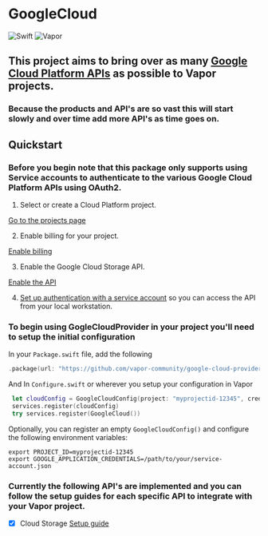 # GoogleCloud

![Swift](http://img.shields.io/badge/swift-4.1-brightgreen.svg)
![Vapor](http://img.shields.io/badge/vapor-3.0-brightgreen.svg)

## This project aims to bring over as many [Google Cloud Platform APIs](https://cloud.google.com/products/) as possible to Vapor projects.

### Because the products and API's are so vast this will start slowly and over time add more API's as time goes on.

## Quickstart

### Before you begin note that this package only supports using Service accounts to authenticate to the various Google Cloud Platform APIs using OAuth2.

1. Select or create a Cloud Platform project.

[Go to the projects page][projects]

2. Enable billing for your project.

[Enable billing][billing]

3. Enable the Google Cloud Storage API.

[Enable the API][enable_api]

4. [Set up authentication with a service account][auth] so you can access the
API from your local workstation.

[projects]: https://console.cloud.google.com/project
[billing]: https://support.google.com/cloud/answer/6293499#enable-billing
[enable_api]: https://console.cloud.google.com/flows/enableapi?apiid=storage-api.googleapis.com
[auth]: https://cloud.google.com/docs/authentication/getting-started

### To begin using GogleCloudProvider in your project you'll need to setup the initial configuration

In your `Package.swift` file, add the following

```swift
.package(url: "https://github.com/vapor-community/google-cloud-provider.git", from: "0.0.1")
```

And In `Configure.swift` or wherever you setup your configuration in Vapor

```swift
 let cloudConfig = GoogleCloudConfig(project: "myprojectid-12345", credentialFile: "path to your service account json")
 services.register(cloudConfig)
 try services.register(GoogleCloud())
```

Optionally, you can register an empty `GoogleCloudConfig()` and configure the following environment variables:

```shell
export PROJECT_ID=myprojectid-12345
export GOOGLE_APPLICATION_CREDENTIALS=/path/to/your/service-account.json
```

### Currently the following API's are implemented and you can follow the setup guides for each specific API to integrate with your Vapor project.
* [x] Cloud Storage [Setup guide](https://github.com/Andrewangeta/GoogleCloud/tree/master/Sources/GoogleCloud/Storage/README.md)
